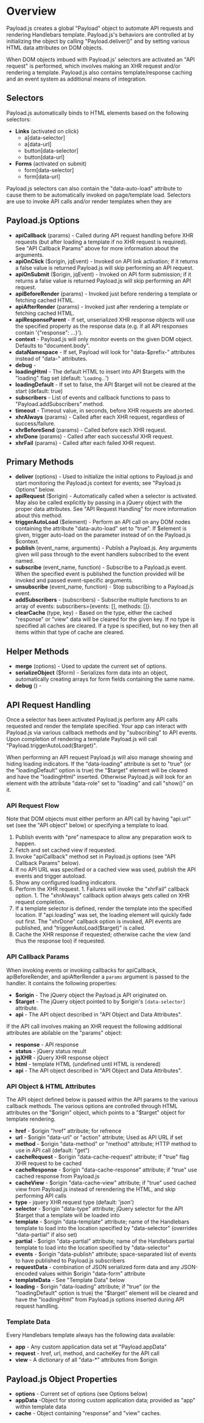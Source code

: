 # Overview

Payload.js creates a global "Payload" object to automate API requests and rendering Handlebars template. Payload.js's behaviors are controlled at by initializing the object by calling "Payload.deliver()" and by setting various HTML data attributes on DOM objects.

When DOM objects imbued with Payload.js' selectors are activated an "API request" is performed, which involves making an XHR request and/or rendering a template. Payload.js also contains template/response caching and an event system as additional means of integration.


## Selectors

Payload.js automatically binds to HTML elements based on the following selectors:

  - **Links** (activated on click)
    - a[data-selector]
    - a[data-url]
    - button[data-selector]
    - button[data-url]
  - **Forms** (activated on submit)
    - form[data-selector]
    - form[data-url]

Payload.js selectors can also contain the "data-auto-load" attribute to cause them to be automatically invoked on page/template load. Selectors are use to invoke API calls and/or render templates when they are 


## Payload.js Options

  - **apiCallback** (params) - Called during API request handling before XHR requests (but after loading a template if no XHR request is required). See "API Callback Params" above for more information about the arguments.
  - **apiOnClick** ($origin, jqEvent) - Invoked on API link activation; if it returns a false value is returned Payload.js will skip performing an API request.
  - **apiOnSubmit** ($origin, jqEvent) - Invoked on API form submission; if it returns a false value is returned Payload.js will skip performing an API request.
  - **apiBeforeRender** (params) - Invoked just before rendering a template or fetching cached HTML.
  - **apiAfterRender** (params) - Invoked just after rendering a template or fetching cached HTML.
  - **apiResponseParent** - If set, unserialized XHR response objects will use the specified property as the response data (e.g. if all API responses contain '{"response": ...}').
  - **context** - Payload.js will only monitor events on the given DOM object. Defaults to "document.body".
  - **dataNamespace** - If set, Payload will look for "data-$prefix-" attributes instead of "data-" attributes.
  - **debug** -
  - **loadingHtml** - The default HTML to insert into API $targets with the "loading" flag set (default: '<small>Loading...</small>')
  - **loadingDefault** - If set to false, the API $target will not be cleared at the start (default: true)
  - **subscribers** - List of events and callback functions to pass to "Payload.addSubscribers" method.
  - **timeout** - Timeout value, in seconds, before XHR requests are aborted.
  - **xhrAlways** (params) - Called after each XHR request, regardless of success/failure.
  - **xhrBeforeSend** (params) - Called before each XHR request.
  - **xhrDone** (params) - Called after each successful XHR request.
  - **xhrFail** (params) - Called after each failed XHR request.


## Primary Methods

  - **deliver** (options) - Used to initialize the initial options to Payload.js and start monitoring the Payload.js context for events; see "Payload.js Options" below.
  - **apiRequest** ($origin) - Automatically called when a selector is activated. May also be called explicitly by passing in a jQuery object with the proper data attributes. See "API Request Handling" for more information about this method.
  - **triggerAutoLoad** ($element) - Perform an API call on any DOM nodes containing the attribute "data-auto-load" set to "true". If $element is given, trigger auto-load on the parameter instead of on the Payload.js $context.
  - **publish** (event_name, arguments) - Publish a Payload.js. Any arguments given will pass through to the event handlers subscribed to the event named.
  - **subscribe** (event_name, function) - Subscribe to a Payload.js event. When the specified event is published the function provided will be invoked and passed event-specific arguments.
  - **unsubscribe** (event_name, function) - Stop subscribing to a Payload.js event.
  - **addSubscribers** - (subscribers) - Subscribe multiple functions to an array of events: subscribers={events: [], methods: []}.
  - **clearCache** (type, key) - Based on the type, either the cached "response" or "view" data will be cleared for the given key. If no type is specified all caches are cleared. If a type is specified, but no key then all items within that type of cache are cleared.


## Helper Methods

  - **merge** (options) - Used to update the current set of options.
  - **serializeObject** ($form) - Serializes form data into an object, automatically creating arrays for form fields containing the same name.
  - **debug** () - 


## API Request Handling

Once a selector has been activated Payload.js perform any API calls requested and render the template specified. Your app can interact with Payload.js via various callback methods and by "subscribing" to API events. Upon completion of rendering a template Payload.js will call "Payload.triggerAutoLoad($target)".

When performing an API request Payload.js will also manage showing and hiding loading indicators. If the "data-loading" attribute is set to "true" (or the "loadingDefault" option is true) the "$target" element will be cleared and have the "loadingHtml" inserted. Otherwise Payload.js will look for an element with the attribute "data-role" set to "loading" and call "show()" on it.


### API Request Flow

Note that DOM objects must either perform an API call by having "api.url" set (see the "API object" below) or specifying a template to load.

  1. Publish events with "pre" namespace to allow any preparation work to happen.
  1. Fetch and set cached view if requested.
  1. Invoke "apiCallback" method set in Payload.js options (see "API Callback Params" below).
  1. If no API URL was specified or a cached view was used, publish the API events and trigger autoload.
  1. Show any configured loading indicators.
  1. Perform the XHR request.
    1. Failures will invoke the "xhrFail" callback option.
    1. The "xhrAlways" callback option always gets called on XHR request completion.
  1. If a template selector is defined, render the template into the specified location. If "api.loading" was set, the loading element will quickly fade out first. The "xhrDone" callback option is invoked, API events are published, and "triggerAutoLoad($target)" is called.
  1. Cache the XHR response if requested; otherwise cache the view (and thus the response too) if requested.



### API Callback Params

When invoking events or invoking callbacks for apiCallback, apiBeforeRender, and apiAfterRender a `params` argument is passed to the handler. It contains the following properties:

  - **$origin** - The jQuery object the Payload.js API originated on.
  - **$target** - The jQuery object pointed to by $origin's `[data-selector]` attribute.
  - **api** - The API object described in "API Object and Data Attributes".

If the API call involves making an XHR request the following additional attributes are abilable on the "params" object:

  - **response** - API response
  - **status** - jQuery status result
  - **jqXHR** - jQuery XHR response object
  - **html** - template HTML (undefined until HTML is rendered)
  - **api** -  The API object described in "API Object and Data Attributes".


### API Object & HTML Attributes

The API object defined below is passed within the API params to the various callback methods. The various options are controlled through HTML attributes on the "$origin" object, which points to a "$target" object for template rendering.

  - **href** - $origin "href" attribute; for refrence
  - **url** -  $origin "data-url" or "action" attribute; Used as API URL if set
  - **method** - $origin "data-method" or "method" attribute; HTTP method to use in API call (default: "get")
  - **cacheRequest** - $origin "data-cache-request" attribute; if "true" flag XHR request to be cached
  - **cacheResponse** - $origin "data-cache-response" attribute; if "true" use cached response from Payload.js
  - **cacheView** - $origin "data-cache-view" attribute; if "true" used cached view from Payload.js instead of rerendering the HTML, and skip performing API calls
  - **type** - jquery XHR request type (default: 'json')
  - **selector** - $origin "data-type" attribute; jQuery selector for the API $target that a template will be loaded into
  - **template** - $origin "data-template" attribute; name of the Handlebars template to load into the location specified by "data-selector" (overrides "data-partial" if also set)
  - **partial** - $origin "data-partial" attribute; name of the Handlebars partial template to load into the location specified by "data-selector"
  - **events** - $origin "data-publish" attribute; space-separated list of events to have published to Payload.js subscribers
  - **requestData** - combination of JSON serialized form data and any JSON-encoded values within $origin "data-form" attribute
  - **templateData** - See "Template Data" below
  - **loading** - $origin "data-loading" attribute; if "true" (or the "loadingDefault" option is true) the "$target" element will be cleared and have the "loadingHtml" from Payload.js options inserted during API request handling.


### Template Data

Every Handlebars template always has the following data available:

  - **app** - Any custom application data set at "Payload.appData"
  - **request** - href, url, method, and cacheKey for the API call
  - **view** - A dictionary of all "data-*" attributes from $origin


## Payload.js Object Properties

  - **options** - Current set of options (see Options below)
  - **appData** -Object for storing custom application data; provided as "app" within template data
  - **cache** - Object containing "response" and "view" caches.
